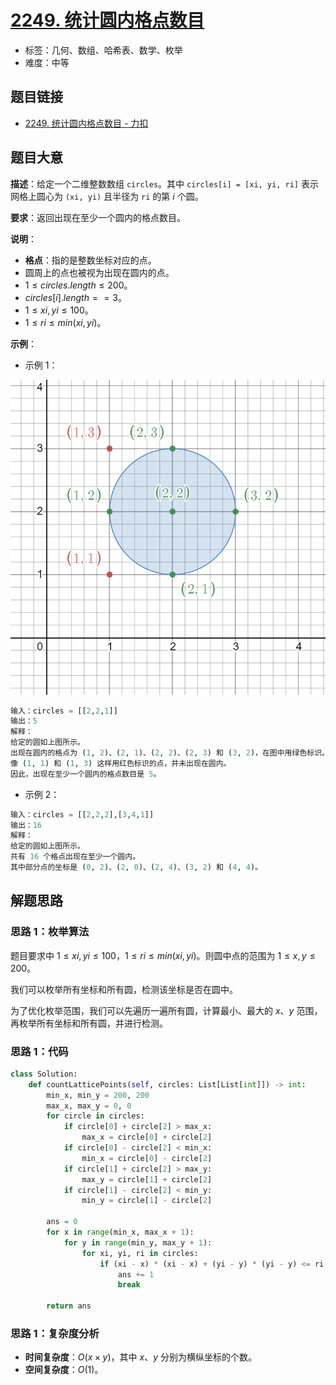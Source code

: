 # [2249. 统计圆内格点数目](https://leetcode.cn/problems/count-lattice-points-inside-a-circle/)

- 标签：几何、数组、哈希表、数学、枚举
- 难度：中等

## 题目链接

- [2249. 统计圆内格点数目 - 力扣](https://leetcode.cn/problems/count-lattice-points-inside-a-circle/)

## 题目大意

**描述**：给定一个二维整数数组 `circles`。其中 `circles[i] = [xi, yi, ri]` 表示网格上圆心为 `(xi, yi)` 且半径为 `ri` 的第 $i$ 个圆。

**要求**：返回出现在至少一个圆内的格点数目。

**说明**：

- **格点**：指的是整数坐标对应的点。
- 圆周上的点也被视为出现在圆内的点。
- $1 \le circles.length \le 200$。
- $circles[i].length == 3$。
- $1 \le xi, yi \le 100$。
- $1 \le ri \le min(xi, yi)$。

**示例**：

- 示例 1：

![](../images/20201024224901.png)

```python
输入：circles = [[2,2,1]]
输出：5
解释：
给定的圆如上图所示。
出现在圆内的格点为 (1, 2)、(2, 1)、(2, 2)、(2, 3) 和 (3, 2)，在图中用绿色标识。
像 (1, 1) 和 (1, 3) 这样用红色标识的点，并未出现在圆内。
因此，出现在至少一个圆内的格点数目是 5。
```

- 示例 2：

```python
输入：circles = [[2,2,2],[3,4,1]]
输出：16
解释：
给定的圆如上图所示。
共有 16 个格点出现在至少一个圆内。
其中部分点的坐标是 (0, 2)、(2, 0)、(2, 4)、(3, 2) 和 (4, 4)。
```

## 解题思路

### 思路 1：枚举算法

题目要求中 $1 \le xi, yi \le 100$，$1 \le ri \le min(xi, yi)$。则圆中点的范围为 $1 \le x, y \le 200$。

我们可以枚举所有坐标和所有圆，检测该坐标是否在圆中。

为了优化枚举范围，我们可以先遍历一遍所有圆，计算最小、最大的 $x$、$y$ 范围，再枚举所有坐标和所有圆，并进行检测。

### 思路 1：代码

```python
class Solution:
    def countLatticePoints(self, circles: List[List[int]]) -> int:
        min_x, min_y = 200, 200
        max_x, max_y = 0, 0
        for circle in circles:
            if circle[0] + circle[2] > max_x:
                max_x = circle[0] + circle[2]
            if circle[0] - circle[2] < min_x:
                min_x = circle[0] - circle[2]
            if circle[1] + circle[2] > max_y:
                max_y = circle[1] + circle[2]
            if circle[1] - circle[2] < min_y:
                min_y = circle[1] - circle[2]
        
        ans = 0
        for x in range(min_x, max_x + 1):
            for y in range(min_y, max_y + 1):
                for xi, yi, ri in circles:
                    if (xi - x) * (xi - x) + (yi - y) * (yi - y) <= ri * ri:
                        ans += 1
                        break
        
        return ans
```

### 思路 1：复杂度分析

- **时间复杂度**：$O(x \times y)$，其中 $x$、$y$ 分别为横纵坐标的个数。
- **空间复杂度**：$O(1)$。
